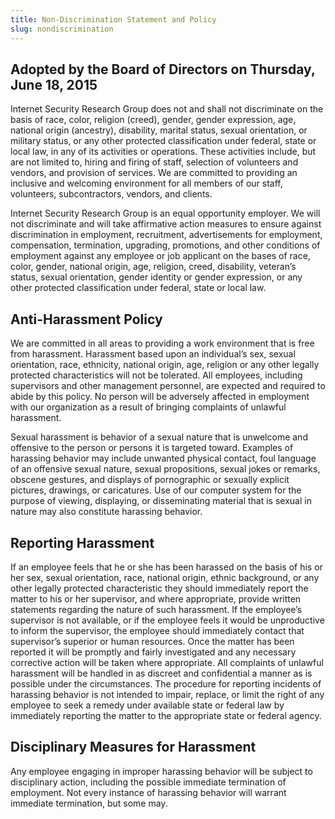 ```yaml
---
title: Non-Discrimination Statement and Policy
slug: nondiscrimination
---
```


## Adopted by the Board of Directors on Thursday, June 18, 2015

Internet Security Research Group does not and shall not discriminate on the basis of race, color,
religion (creed), gender, gender expression, age, national origin (ancestry), disability, marital
status, sexual orientation, or military status, or any other protected classification under federal,
state or local law, in any of its activities or operations. These activities include, but are not
limited to, hiring and firing of staff, selection of volunteers and vendors, and provision of
services. We are committed to providing an inclusive and welcoming environment for all
members of our staff, volunteers, subcontractors, vendors, and clients.

Internet Security Research Group is an equal opportunity employer. We will not discriminate and
will take affirmative action measures to ensure against discrimination in employment,
recruitment, advertisements for employment, compensation, termination, upgrading, promotions,
and other conditions of employment against any employee or job applicant on the bases of race,
color, gender, national origin, age, religion, creed, disability, veteran’s status, sexual orientation,
gender identity or gender expression, or any other protected classification under federal, state or
local law.

## Anti-Harassment Policy

We are committed in all areas to providing a work environment that is free from harassment.
Harassment based upon an individual’s sex, sexual orientation, race, ethnicity, national origin,
age, religion or any other legally protected characteristics will not be tolerated. All employees,
including supervisors and other management personnel, are expected and required to abide by
this policy. No person will be adversely affected in employment with our organization as a result
of bringing complaints of unlawful harassment.

Sexual harassment is behavior of a sexual nature that is unwelcome and offensive to the person
or persons it is targeted toward. Examples of harassing behavior may include unwanted physical
contact, foul language of an offensive sexual nature, sexual propositions, sexual jokes or
remarks, obscene gestures, and displays of pornographic or sexually explicit pictures, drawings,
or caricatures. Use of our computer system for the purpose of viewing, displaying, or
disseminating material that is sexual in nature may also constitute harassing behavior.

## Reporting Harassment

If an employee feels that he or she has been harassed on the basis of his or her sex, sexual
orientation, race, national origin, ethnic background, or any other legally protected characteristic
they should immediately report the matter to his or her supervisor, and where appropriate,
provide written statements regarding the nature of such harassment. If the employee’s supervisor
is not available, or if the employee feels it would be unproductive to inform the supervisor, the
employee should immediately contact that supervisor’s superior or human resources. Once the 
matter has been reported it will be promptly and fairly investigated and any necessary corrective
action will be taken where appropriate. All complaints of unlawful harassment will be handled in
as discreet and confidential a manner as is possible under the circumstances. The procedure for
reporting incidents of harassing behavior is not intended to impair, replace, or limit the right of
any employee to seek a remedy under available state or federal law by immediately reporting the
matter to the appropriate state or federal agency.

## Disciplinary Measures for Harassment

Any employee engaging in improper harassing behavior will be subject to disciplinary action,
including the possible immediate termination of employment. Not every instance of harassing
behavior will warrant immediate termination, but some may.
